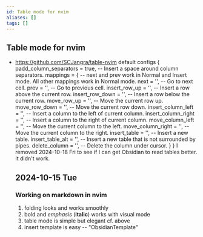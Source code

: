 ```yaml
---
id: Table mode for nvim
aliases: []
tags: []
---
```


## Table mode for nvim

- <https://github.com/SCJangra/table-nvim>
  default configs
  {
  padd_column_separators = true, -- Insert a space around column separators.
  mappings = { -- next and prev work in Normal and Insert mode. All other mappings work in Normal mode.
  next = '<TAB>', -- Go to next cell.
  prev = '<S-TAB>', -- Go to previous cell.
  insert_row_up = '<A-k>', -- Insert a row above the current row.
  insert_row_down = '<A-j>', -- Insert a row below the current row.
  move_row_up = '<A-S-k>', -- Move the current row up.
  move_row_down = '<A-S-j>', -- Move the current row down.
  insert_column_left = '<A-h>', -- Insert a column to the left of current column.
  insert_column_right = '<A-l>', -- Insert a column to the right of current column.
  move_column_left = '<A-S-h>', -- Move the current column to the left.
  move_column_right = '<A-S-l>', -- Move the current column to the right.
  insert_table = '<A-t>', -- Insert a new table.
  insert_table_alt = '<A-S-t>', -- Insert a new table that is not surrounded by pipes.
  delete_column = '<A-d>', -- Delete the column under cursor.
  }
  }
  I removed 2024-10-18 Fri to see if I can get Obsidian to read tables better. It didn't work.

  ## 2024-10-15 Tue

  ### Working on markdown in nvim

  1. folding looks and works smoothly
  2. bold and _emphasis_ (**italic**) works with visual mode
  3. table mode is simple but elegant cf. above
  4. insert template is easy -- "ObsidianTemplate"

